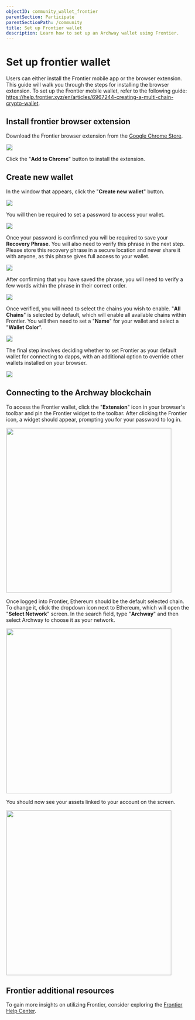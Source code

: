 ```yaml
---
objectID: community_wallet_frontier
parentSection: Participate
parentSectionPath: /community
title: Set up Frontier wallet
description: Learn how to set up an Archway wallet using Frontier.
---
```


# Set up frontier wallet

Users can either install the Frontier mobile app or the browser extension. This guide will walk you through the steps for installing the browser extension. To set up the Frontier mobile wallet, refer to the following guide: https://help.frontier.xyz/en/articles/6967244-creating-a-multi-chain-crypto-wallet.


## Install frontier browser extension

Download the Frontier browser extension from the <a href="https://chrome.google.com/webstore/detail/frontier-wallet/kppfdiipphfccemcignhifpjkapfbihd">Google Chrome Store</a>.

<img src="/images/docs/frontier/01-frontier-chrome-extension.jpg" style="border: 1px solid #efefef;">

Click the "**Add to Chrome**" button to install the extension.


## Create new wallet

In the window that appears, click the "**Create new wallet**" button.

<img src="/images/docs/frontier/02-create-new-wallet.jpg" style="border: 1px solid #efefef;">


You will then be required to set a password to access your wallet.

<img src="/images/docs/frontier/03-set-up-password.jpg" style="border: 1px solid #efefef;">

Once your password is confirmed you will be required to save your **Recovery Phrase**. You will also need to verify this phrase in the next step. Please store this recovery phrase in a secure location and never share it with anyone, as this phrase gives full access to your wallet.

<img src="/images/docs/frontier/04-save-mnemonic.jpg" style="border: 1px solid #efefef;">

After confirming that you have saved the phrase, you will need to verify a few words within the phrase in their correct order.

<img src="/images/docs/frontier/05-verify-mnemonic.jpg" style="border: 1px solid #efefef;">

Once verified, you will need to select the chains you wish to enable. "**All Chains**" is selected by default, which will enable all available chains within Frontier. You will then need to set a "**Name**" for your wallet and select a "**Wallet Color**".

<img src="/images/docs/frontier/06-customize.jpg" style="border: 1px solid #efefef;">

The final step involves deciding whether to set Frontier as your default wallet for connecting to dapps, with an additional option to override other wallets installed on your browser.

<img src="/images/docs/frontier/07-prioritize-wallets.jpg" style="border: 1px solid #efefef;">

## Connecting to the Archway blockchain

To access the Frontier wallet, click the "**Extension**" icon in your browser's toolbar and pin the Frontier widget to the toolbar. After clicking the Frontier icon, a widget should appear, prompting you for your password to log in.

<img src="/images/docs/frontier/09-login.jpg" width="450" style="border: 1px solid #efefef;">

Once logged into Frontier, Ethereum should be the default selected chain. To change it, click the dropdown icon next to Ethereum, which will open the "**Select Network**" screen. In the search field, type "**Archway**" and then select Archway to choose it as your network.

<img src="/images/docs/frontier/10-choose-network.jpg" width="450" style="border: 1px solid #efefef;">

You should now see your assets linked to your account on the screen.

<img src="/images/docs/frontier/11-archway-wallet-details.jpg" width="450" style="border: 1px solid #efefef;">

## Frontier additional resources

To gain more insights on utilizing Frontier, consider exploring the [Frontier Help Center](https://help.frontier.xyz/en).